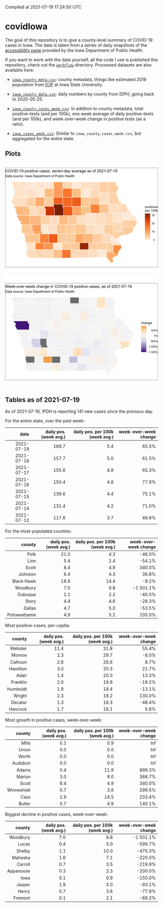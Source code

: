 Compiled at 2021-07-19 17:24:50 UTC

<!-- README.md is generated from README.Rmd. Please edit that file -->

# covidIowa

<!-- badges: start -->

<!-- badges: end -->

The goal of this repository is to give a county-level summary of
COVID-19 cases in Iowa. The data is taken from a series of daily
snapshots of the [accessibility
page](https://coronavirus.iowa.gov/pages/access) provided by the Iowa
Department of Public Health.

If you want to work with the data yourself, all the code I use is
published this repository, check out the [`workflow`](workflow)
directory. Processed datasets are also available here:

  - [`iowa_county_meta.csv`](https://raw.githubusercontent.com/ijlyttle/covidIowa/master/workflow/data/99-publish/iowa_county_meta.csv):
    county metadata, things like estimated 2019 population from
    [ICIP](https://www.icip.iastate.edu/tables/population/counties-estimates)
    at Iowa State University.

  - [`iowa_county_data.csv`](https://raw.githubusercontent.com/ijlyttle/covidIowa/master/workflow/data/99-publish/iowa_county_data.csv):
    daily numbers by county from IDPH, going back to 2020-05-25.

  - [`iowa_county_cases_week.csv`](https://raw.githubusercontent.com/ijlyttle/covidIowa/master/workflow/data/99-publish/iowa_county_data.csv):
    In addition to county metadata, total positive-tests (and per 100k),
    one week average of daily positive-tests (and per 100k), and
    week-over-week change in positive tests (as a ratio).

  - [`iowa_cases_week.csv`](https://raw.githubusercontent.com/ijlyttle/covidIowa/master/workflow/data/99-publish/iowa_cases_week.csv):
    Similar to `iowa_county_cases_week.csv`, but aggregated for the
    entire state.

## Plots

![](workflow/data/99-publish/iowa_cases.png)

![](workflow/data/99-publish/iowa_change.png)

## Tables as of 2021-07-19

As of 2021-07-19, IPDH is reporting 141 new cases since the previous
day.

For the entire state, over the past week:

|       date | daily pos. (week avg.) | daily pos. per 100k (week avg.) | week-over-week change |
| ---------: | ---------------------: | ------------------------------: | --------------------: |
| 2021-07-19 |                  169.7 |                             5.4 |                 65.5% |
| 2021-07-18 |                  157.7 |                             5.0 |                 61.5% |
| 2021-07-17 |                  155.6 |                             4.9 |                 65.3% |
| 2021-07-16 |                  150.4 |                             4.8 |                 77.9% |
| 2021-07-15 |                  139.6 |                             4.4 |                 75.1% |
| 2021-07-14 |                  131.4 |                             4.2 |                 71.0% |
| 2021-07-13 |                  117.6 |                             3.7 |                 49.8% |

For the most-populated counties:

|        county | daily pos. (week avg.) | daily pos. per 100k (week avg.) | week-over-week change |
| ------------: | ---------------------: | ------------------------------: | --------------------: |
|          Polk |                   21.0 |                             4.3 |               \-46.0% |
|          Linn |                    5.4 |                             2.4 |               \-54.1% |
|         Scott |                    8.4 |                             4.9 |                340.0% |
|       Johnson |                    6.4 |                             4.3 |                 36.8% |
|    Black Hawk |                   18.9 |                            14.4 |                \-9.2% |
|      Woodbury |                    7.0 |                             6.8 |            \-1 501.1% |
|       Dubuque |                    2.1 |                             2.2 |               \-40.5% |
|         Story |                    4.4 |                             4.6 |               \-28.3% |
|        Dallas |                    4.7 |                             5.0 |               \-53.5% |
| Pottawattamie |                    4.9 |                             5.2 |                105.0% |

Most positive-cases, per-capita:

|   county | daily pos. (week avg.) | daily pos. per 100k (week avg.) | week-over-week change |
| -------: | ---------------------: | ------------------------------: | --------------------: |
|  Webster |                   11.4 |                            31.8 |                 55.4% |
|   Monroe |                    2.3 |                            29.7 |                \-8.0% |
|  Calhoun |                    2.6 |                            26.6 |                  8.7% |
| Hamilton |                    3.0 |                            20.3 |                 21.7% |
|    Adair |                    1.4 |                            20.0 |                 13.3% |
| Franklin |                    2.0 |                            19.9 |               \-19.2% |
| Humboldt |                    1.9 |                            19.4 |               \-13.1% |
|   Wright |                    2.3 |                            18.2 |                130.0% |
|  Decatur |                    1.3 |                            16.3 |               \-48.4% |
|  Hancock |                    1.7 |                            16.1 |                  5.6% |

Most growth in positive cases, week-over-week:

|     county | daily pos. (week avg.) | daily pos. per 100k (week avg.) | week-over-week change |
| ---------: | ---------------------: | ------------------------------: | --------------------: |
|      Mills |                    0.1 |                             0.9 |                   Inf |
|      Union |                    0.0 |                             0.0 |                   Inf |
|      Worth |                    0.0 |                             0.0 |                   Inf |
|    Audubon |                    0.0 |                             0.0 |                   Inf |
|      Adams |                    0.4 |                            11.9 |                899.3% |
|     Marion |                    3.0 |                             9.0 |                366.7% |
|      Scott |                    8.4 |                             4.9 |                340.0% |
| Winneshiek |                    0.7 |                             3.6 |                299.5% |
|       Cass |                    1.9 |                            14.5 |                233.4% |
|     Butler |                    0.7 |                             4.9 |                140.1% |

Biggest decline in positive cases, week-over-week:

|    county | daily pos. (week avg.) | daily pos. per 100k (week avg.) | week-over-week change |
| --------: | ---------------------: | ------------------------------: | --------------------: |
|  Woodbury |                    7.0 |                             6.8 |            \-1 501.1% |
|     Lucas |                    0.4 |                             5.0 |              \-599.7% |
|    Shelby |                    1.1 |                            10.0 |              \-475.3% |
|   Mahaska |                    1.6 |                             7.1 |              \-220.0% |
|   Carroll |                    0.7 |                             3.5 |              \-219.9% |
| Appanoose |                    0.3 |                             2.3 |              \-200.0% |
|      Iowa |                    0.1 |                             0.9 |              \-150.0% |
|    Jasper |                    1.9 |                             5.0 |               \-93.1% |
|     Henry |                    0.7 |                             3.6 |               \-77.8% |
|   Fremont |                    0.1 |                             2.1 |               \-69.2% |
